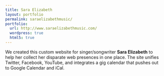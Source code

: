 ```yaml
---
title: Sara Elizabeth
layout: portfolio
permalink: saraelizabethmusic/
portfolio:
  url: http://www.saraelizabethmusic.com/
  wordpress: true
  html5: true
---
```


We created this custom website for singer/songwriter **Sara Elizabeth** to help her collect her disparate web presences in one place. The site unifies Twitter, Facebook, YouTube, and integrates a gig calendar that pushes out to Google Calendar and iCal.
